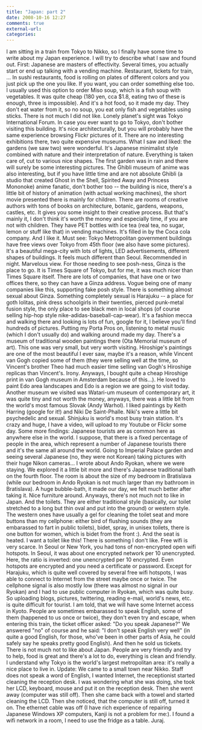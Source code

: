 ```yaml
---
title: "Japan: part 2"
date: 2008-10-16 12:27
comments: true
external-url:
categories:
---
```

I am sitting in a train from Tokyo to Nikko, so I finally have some time to write about my Japan experience. I will try to describe what I saw and found out. First: Japanese are masters of effectivity. Several times, you actually start or end up talking with a vending machine. Restaurant, tickets for train, ... In sushi restaurants, food is rolling on plates of different colors and you just pick up the one you like. If you want, you can order something else too. I usually used this option to order Miso soup, which is a fish soup with vegetables. It was quite cheap (180 yen, cca $1.8, eating two of these is enough, three is impossible). And it's a hot food, so it made my day. They don't eat water from it, so no soup, you eat only fish and vegetables using sticks. There is not much I did not like. Lonely planet's sight was Tokyo International Forum. In case you ever want to go to Tokyo, don't bother visiting this building. It's nice architecturally, but you will probably have the same experience browsing Flickr pictures of it. There are no interesting exhibitions there, two quite expensive museums. What I saw and liked: the gardens (we saw two) were wonderful. It's Japanese minimalist style combined with nature and their interpretation of nature. Everything is taken care of, cut to various nice shapes. The first garden was in rain and there will surely be some interesting pictures. The Ghibli museum of anime was also interesting, but if you have little time and are not absolute Ghibli (a studio that created Ghost in the Shell, Spirited Away and Princess Mononoke) anime fanatic, don't bother too -- the building is nice, there's a little bit of history of animation (with actual working machines), the short movie presented there is mainly for children. There are rooms of creative authors with tons of books on architecture, botanic, gardens, weapons, castles, etc. It gives you some insight to their creative process. But that's mainly it, I don't think it's worth the money and especially time, if you are not with children. They have PET bottles with ice tea (real tea, no sugar, lemon or stuff like that) in vending machines. It's filled in by the Coca cola company. And I like it. Must see: Tokyo Metropolitan government buildings have free views over Tokyo from 45th floor (we also have some pictures). It's a beautiful mega-city with lots of lights, LED advertisements, different shapes of buildings. It feels much different than Seoul. Recommended in night. Marvelous view. For those needing to see posh-ness, Ginza is the place to go. It is Times Square of Tokyo, but for me, it was much nicer than Times Square itself. There are lots of companies, that have one or two offices there, so they can have a Ginza address. Vogue being one of many companies like this, supporting fake posh style. There is something almost sexual about Ginza. Something completely sexual is Harajuku -- a place for goth lolitas, pink dress schoolgirls in their twenties, pierced punk-metal fusion style, the only place to see black men in local shops (of course selling hip-hop style nike-adidas-baseball-cap-wear). It's a fashion mecca and walking there and looking is lots of fun, google for it, I believe you'll find hundreds of pictures. Putting my Porta Pros on, listening to metal music (which I don't usually do) and walking around made my day. There's a museum of traditional wooden paintings there (Ota Memorial museum of art). This one was very small, but very worth visiting. Hiroshige's paintings are one of the most beautiful I ever saw, maybe it's a reason, while Vincent van Gogh copied some of them (they were selling well at the time, so Vincent's brother Theo had much easier time selling van Gogh's Hiroshige replicas than Vincent's. Irony. Anyways, I bought quite a cheap Hiroshige print in van Gogh museum in Amsterdam because of this...). He loved to paint Edo area landscapes and Edo is a region we are going to visit today. Another museum we visited was Watari-um museum of contemporary art, it was quite tiny and not worth the money, anyways, there was a little bit from the world's most famous Slovak (Andy Warhol). I liked paintings by Keith Harring (google for it!) and Niki De Saint-Phalle. Niki's were a little bit psychedelic and sexual. Shinjuku is world's most busy train station. It's crazy and huge, I have a video, will upload to my Youtube or Flickr some day. Some more findings: Japanese tourists are as common here as anywhere else in the world. I suppose, that there is a fixed percentage of people in the area, which represent a number of Japanese tourists there and it's the same all around the world. Going to Imperial Palace garden and seeing several Japanese (no, they were not Korean) taking pictures with their huge Nikon cameras... I wrote about Ando Ryokan, where we were staying. We explored it a little bit more and there's Japanese traditional bath on the fourth floor. The room is about the size of my bedroom in Bratislava (while our bedroom in Ando Ryokan is not much larger than my bathroom in Bratislava). A huge bubble-bath, it made our day, we felt much better after taking it. Nice furniture around. Anyways, there's not much not to like in Japan. And the toilets. They are either traditional style (basically, our toilet stretched to a long but thin oval and put into the ground) or western style. The western ones have usually a gel for cleaning the toilet seat and more buttons than my cellphone: either bird of flushing sounds (they are embarassed to fart in public toilets), bidet, spray, in unisex toilets, there is one button for women, which is bidet from the front :). And the seat is heated. I want a toilet like this! There is something I don't like. Free wifi is very scarce. In Seoul or New York, you had tons of non-encrypted open wifi hotspots. In Seoul, it was about one encrypted network per 10 unencrypted. Here, the ratio is inverted: one unencrypted per 10 encrypted. Even hotspots are encrypted and you need a certificate or password. Except for Harajuku, which is quite well covered by several free wifi hotspots, I was able to connect to Internet from the street maybe once or twice. The cellphone signal is also mostly low (there was almost no signal in our Ryokan) and I had to use public computer in Ryokan, which was quite busy. So uploading blogs, pictures, twittering, reading e-mail, world's news, etc. is quite difficult for tourist. I am told, that we will have some Internet access in Kyoto. People are sometimes embarassed to speak English, some of them (happened to us once or twice), they don't even try and escape, when entering this train, the ticket officer asked: "Do you speak Japanese?" We answered "no" of course and he said: "I don't speak English very well" (in quite a good English, for those, who've been in other parts of Asia, he could safely say he speaks pretty good English). And then he sold us tickets. There is not much not to like about Japan. People are very friendly and try to help, food is great and there's a lot to do, everything is clean and friendly. I understand why Tokyo is the world's largest metropolitan area: it's really a nice place to live in. Update: We came to a small town near Nikko. Staff does not speak a word of English, I wanted Internet, the receptionist started cleaning the reception desk. I was wondering what she was doing, she took her LCD, keyboard, mouse and put it on the reception desk. Then she went away (computer was still off). Then she came back with a towel and started cleaning the LCD. Then she noticed, that the computer is still off, turned it on. The ethernet cable was off (I have rich experience of repairing Japanese Windows XP computers, Kanji is not a problem for me:). I found a wifi network in a room, I need to use the fridge as a table. Juraj.
